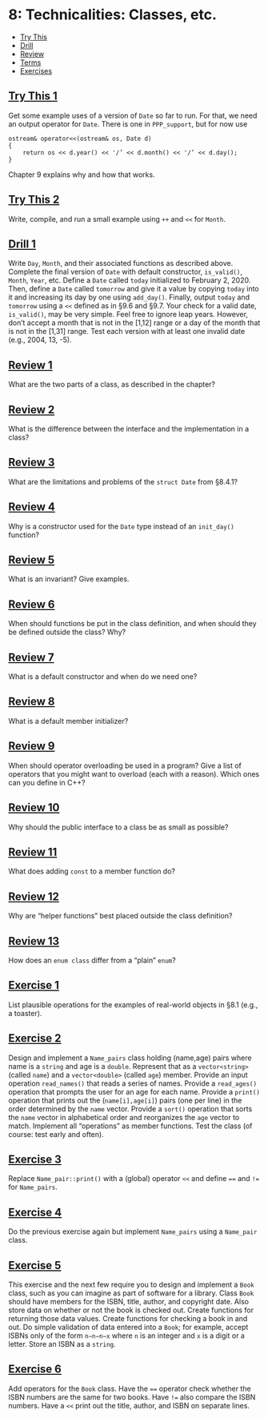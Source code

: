 # 8: Technicalities: Classes, etc.

- [Try This](#try-this-1)
- [Drill](#drill-1)
- [Review](#review-1)
- [Terms](terms.txt)
- [Exercises](#exercise-1)

## [Try This 1](try_this/01/01.cpp)
Get some example uses of a version of `Date` so far to run. For that, we need an output operator for `Date`. There is one in `PPP_support`, but for now use
```
ostream& operator<<(ostream& os, Date d)
{
    return os << d.year() << '/’ << d.month() << '/’ << d.day();
}
```
Chapter 9 explains why and how that works.

## [Try This 2](try_this/02/01.cpp)
Write, compile, and run a small example using `++` and `<<` for `Month`.


## [Drill 1](drill/01/01.cpp)
Write `Day`, `Month`, and their associated functions as described above. Complete the final version of `Date` with default constructor, `is_valid()`, `Month`, `Year`, etc. Define a `Date` called `today` initialized to February 2, 2020. Then, define a `Date` called `tomorrow` and give it a value by copying `today` into it and increasing its day by one using `add_day()`. Finally, output `today` and `tomorrow` using a `<<` defined as in §9.6 and §9.7.
Your check for a valid date, `is_valid()`, may be very simple. Feel free to ignore leap years. However, don’t accept a month that is not in the [1,12] range or a day of the month that is not in the [1,31] range. Test each version with at least one invalid date (e.g., 2004, 13, -5).


## [Review 1](review/01.txt)
What are the two parts of a class, as described in the chapter?

## [Review 2](review/02.txt)
What is the difference between the interface and the implementation in a class?

## [Review 3](review/03.txt)
What are the limitations and problems of the `struct Date` from §8.4.1?

## [Review 4](review/04.txt)
Why is a constructor used for the `Date` type instead of an `init_day()` function?

## [Review 5](review/05.txt)
What is an invariant? Give examples.

## [Review 6](review/06.txt)
When should functions be put in the class definition, and when should they be defined outside the class? Why?

## [Review 7](review/07.txt)
What is a default constructor and when do we need one?

## [Review 8](review/08.txt)
What is a default member initializer?

## [Review 9](review/09.txt)
When should operator overloading be used in a program? Give a list of operators that you might want to overload (each with a reason). Which ones can you define in C++?

## [Review 10](review/10.txt)
Why should the public interface to a class be as small as possible?

## [Review 11](review/11.txt)
What does adding `const` to a member function do?

## [Review 12](review/12.txt)
Why are “helper functions” best placed outside the class definition?

## [Review 13](review/13.txt)
How does an `enum class` differ from a “plain” `enum`?


## [Exercise 1](exercises/01/01.txt)
List plausible operations for the examples of real-world objects in §8.1 (e.g., a toaster).

## [Exercise 2](exercises/02)
Design and implement a `Name_pairs` class holding (name,age) pairs where name is a `string` and age is a `double`. Represent that as a `vector<string>` (called `name`) and a `vector<double>` (called `age`) member. Provide an input operation `read_names()` that reads a series of names. Provide a `read_ages()` operation that prompts the user for an age for each name. Provide a `print()` operation that prints out the (`name[i],age[i]`) pairs (one per line) in the order determined by the `name` vector. Provide a `sort()` operation that sorts the `name` vector in alphabetical order and reorganizes the `age` vector to match. Implement all “operations” as member functions. Test the class (of course: test early and often).

## [Exercise 3](exercises/03)
Replace `Name_pair::print()` with a (global) operator `<<` and define `==` and `!=` for `Name_pairs`.

## [Exercise 4](exercises/04)
Do the previous exercise again but implement `Name_pairs` using a `Name_pair` class.

## [Exercise 5](exercises/05)
This exercise and the next few require you to design and implement a `Book` class, such as you can imagine as part of software for a library. Class `Book` should have members for the ISBN, title, author, and copyright date. Also store data on whether or not the book is checked out. Create functions for returning those data values. Create functions for checking a book in and out. Do simple validation of data entered into a `Book`; for example, accept ISBNs only of the form `n−n−n−x` where `n` is an integer and `x` is a digit or a letter. Store an ISBN as a `string`.

## [Exercise 6](exercises/06)
Add operators for the `Book` class. Have the `==` operator check whether the ISBN numbers are the same for two books. Have `!=` also compare the ISBN numbers. Have a `<<` print out the title, author, and ISBN on separate lines.
